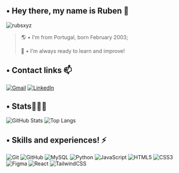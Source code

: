<h2 align="left">• Hey there, my name is Ruben 🤍</h2>

<p align="left"> <img src="https://komarev.com/ghpvc/?username=rubsxyz&label=Profile%20views&color=ff4af8&style=flat" alt="rubsxyz" /> </p>
<p align="left">

> 🌎 • I'm from Portugal, born February 2003;
>
> 🧠 • I'm always ready to learn and improve!

## • Contact links 📫

[![Gmail](https://img.shields.io/badge/Gmail-%23333?style=for-the-badge&logo=gmail&logoColor=white)](mailto:devruben10@gmail.com) [![LinkedIn](https://img.shields.io/badge/LinkedIn-0077B5?style=for-the-badge&logo=linkedin&logoColor=white)](https://www.linkedin.com/in/ruben-teixeira-316011316/)

## • Stats👨🏻‍💻
![GitHub Stats](https://github-readme-stats.vercel.app/api?username=rubsxyz&show_icons=true&theme=radical) ![Top Langs](https://github-readme-stats.vercel.app/api/top-langs/?username=rubsxyz&layout=compact&theme=radical)

<!-- <img src="https://github-readme-streak-stats.herokuapp.com/?user=rubsxyz&theme=radical" alt="rubsxyz" /> -->


## • Skills and experiences! ⚡

![Git](https://img.shields.io/badge/Git-F05032?style=for-the-badge&logo=git&logoColor=white) ![GitHub](https://img.shields.io/badge/GitHub-181717?style=for-the-badge&logo=github&logoColor=white) ![MySQL](https://img.shields.io/badge/MySQL-4479A1?style=for-the-badge&logo=mysql&logoColor=white) ![Python](https://img.shields.io/badge/Python-3776AB?style=for-the-badge&logo=python&logoColor=white) ![JavaScript](https://img.shields.io/badge/JavaScript-F7DF1E?style=for-the-badge&logo=javascript&logoColor=black)  ![HTML5](https://img.shields.io/badge/HTML5-E34F26?style=for-the-badge&logo=html5&logoColor=white) ![CSS3](https://img.shields.io/badge/CSS3-1572B6?style=for-the-badge&logo=css3&logoColor=white) ![Figma](https://img.shields.io/badge/Figma-181717?style=for-the-badge&logo=figma&logoColor=white) ![React](https://img.shields.io/badge/React-61DAFB?style=for-the-badge&logo=react&logoColor=black) ![TailwindCSS](https://img.shields.io/badge/Tailwind-38B2AC?style=for-the-badge&logo=tailwind-css&logoColor=white)
